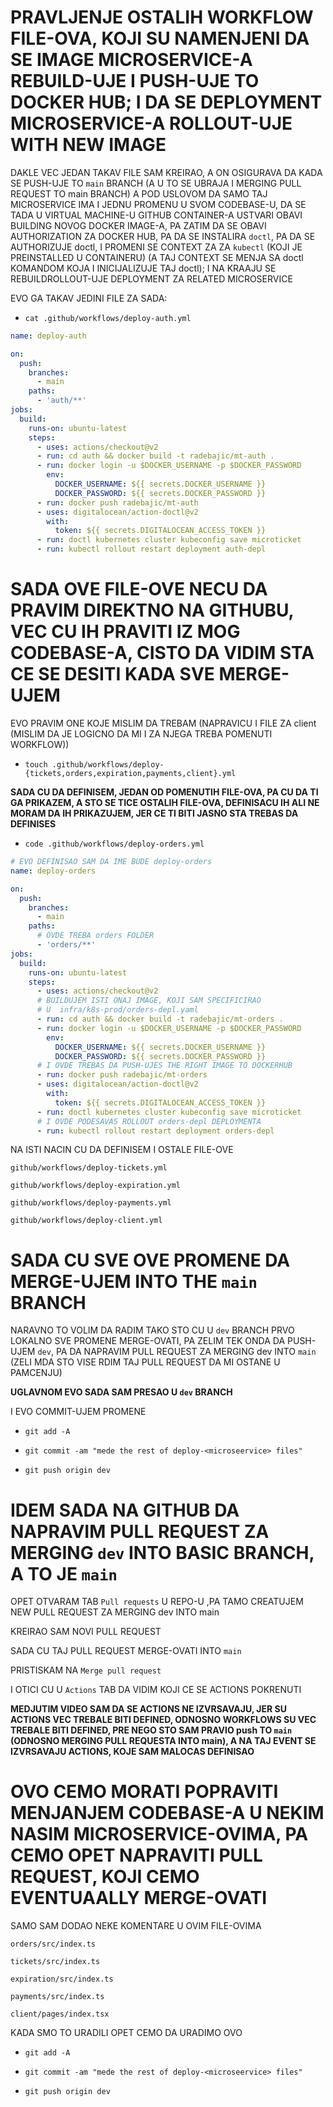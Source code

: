 # PRAVLJENJE OSTALIH WORKFLOW FILE-OVA, KOJI SU NAMENJENI DA SE IMAGE MICROSERVICE-A REBUILD-UJE I PUSH-UJE TO DOCKER HUB; I DA SE DEPLOYMENT MICROSERVICE-A ROLLOUT-UJE WITH NEW IMAGE

DAKLE VEC JEDAN TAKAV FILE SAM KREIRAO, A ON OSIGURAVA DA KADA SE PUSH-UJE TO `main` BRANCH (A U TO SE UBRAJA I MERGING PULL REQUEST TO main BRANCH) A POD USLOVOM DA SAMO TAJ MICROSERVICE IMA I JEDNU PROMENU U SVOM CODEBASE-U, DA SE TADA U VIRTUAL MACHINE-U GITHUB CONTAINER-A USTVARI OBAVI BUILDING NOVOG DOCKER IMAGE-A, PA ZATIM DA SE OBAVI AUTHORIZATION ZA DOCKER HUB, PA DA SE INSTALIRA `doctl`, PA DA SE AUTHORIZUJE doctl, I PROMENI SE CONTEXT ZA ZA `kubectl` (KOJI JE PREINSTALLED U CONTAINERU) (A TAJ CONTEXT SE MENJA SA doctl KOMANDOM KOJA I INICIJALIZUJE TAJ doctl); I NA KRAAJU SE REBUILDROLLOUT-UJE DEPLOYMENT ZA RELATED MICROSERVICE

EVO GA TAKAV JEDINI FILE ZA SADA:

- `cat .github/workflows/deploy-auth.yml`

```yml
name: deploy-auth

on:
  push:
    branches:
      - main
    paths:
      - 'auth/**'
jobs:
  build:
    runs-on: ubuntu-latest
    steps:
      - uses: actions/checkout@v2   
      - run: cd auth && docker build -t radebajic/mt-auth .
      - run: docker login -u $DOCKER_USERNAME -p $DOCKER_PASSWORD
        env:
          DOCKER_USERNAME: ${{ secrets.DOCKER_USERNAME }}
          DOCKER_PASSWORD: ${{ secrets.DOCKER_PASSWORD }}
      - run: docker push radebajic/mt-auth
      - uses: digitalocean/action-doctl@v2
        with:
          token: ${{ secrets.DIGITALOCEAN_ACCESS_TOKEN }}
      - run: doctl kubernetes cluster kubeconfig save microticket
      - run: kubectl rollout restart deployment auth-depl
```

# SADA OVE FILE-OVE NECU DA PRAVIM DIREKTNO NA GITHUBU, VEC CU IH PRAVITI IZ MOG CODEBASE-A, CISTO DA VIDIM STA CE SE DESITI KADA SVE MERGE-UJEM

EVO PRAVIM ONE KOJE MISLIM DA TREBAM (NAPRAVICU I FILE ZA client (MISLIM DA JE LOGICNO DA MI I ZA NJEGA TREBA POMENUTI WORKFLOW))

- `touch .github/workflows/deploy-{tickets,orders,expiration,payments,client}.yml`

**SADA CU DA DEFINISEM, JEDAN OD POMENUTIH FILE-OVA, PA CU DA TI GA PRIKAZEM, A STO SE TICE OSTALIH FILE-OVA, DEFINISACU IH ALI NE MORAM DA IH PRIKAZUJEM, JER CE TI BITI JASNO STA TREBAS DA DEFINISES**

- `code .github/workflows/deploy-orders.yml`

```yml
# EVO DEFINISAO SAM DA IME BUDE deploy-orders
name: deploy-orders

on:
  push:
    branches:
      - main
    paths:
      # OVDE TREBA orders FOLDER
      - 'orders/**'
jobs:
  build:
    runs-on: ubuntu-latest
    steps:
      - uses: actions/checkout@v2
      # BUILDUJEM ISTI ONAJ IMAGE, KOJI SAM SPECIFICIRAO
      # U  infra/k8s-prod/orders-depl.yaml
      - run: cd auth && docker build -t radebajic/mt-orders .
      - run: docker login -u $DOCKER_USERNAME -p $DOCKER_PASSWORD
        env:
          DOCKER_USERNAME: ${{ secrets.DOCKER_USERNAME }}
          DOCKER_PASSWORD: ${{ secrets.DOCKER_PASSWORD }}
      # I OVDE TREBAS DA PUSH-UJES THE RIGHT IMAGE TO DOCKERHUB
      - run: docker push radebajic/mt-orders
      - uses: digitalocean/action-doctl@v2
        with:
          token: ${{ secrets.DIGITALOCEAN_ACCESS_TOKEN }}
      - run: doctl kubernetes cluster kubeconfig save microticket
      # I OVDE PODESAVAS ROLLOUT orders-depl DEPLOYMENTA
      - run: kubectl rollout restart deployment orders-depl
```

NA ISTI NACIN CU DA DEFINISEM I OSTALE FILE-OVE

`github/workflows/deploy-tickets.yml`

`github/workflows/deploy-expiration.yml`

`github/workflows/deploy-payments.yml`

`github/workflows/deploy-client.yml`

# SADA CU SVE OVE PROMENE DA MERGE-UJEM INTO THE `main` BRANCH

NARAVNO TO VOLIM DA RADIM TAKO STO CU U `dev` BRANCH PRVO LOKALNO SVE PROMENE MERGE-OVATI, PA ZELIM TEK ONDA DA PUSH-UJEM `dev`, PA DA NAPRAVIM PULL REQUEST ZA MERGING dev INTO `main` (ZELI MDA STO VISE RDIM TAJ PULL REQUEST DA MI OSTANE U PAMCENJU)

**UGLAVNOM EVO SADA SAM PRESAO U `dev` BRANCH**

I EVO COMMIT-UJEM PROMENE

- `git add -A`

- `git commit -am "mede the rest of deploy-<microseervice> files"`

- `git push origin dev`

# IDEM SADA NA GITHUB DA NAPRAVIM PULL REQUEST ZA MERGING `dev` INTO BASIC BRANCH, A TO JE `main`

OPET OTVARAM TAB `Pull requests` U REPO-U ,PA TAMO CREATUJEM NEW PULL REQUEST ZA MERGING dev INTO main

KREIRAO SAM NOVI PULL REQUEST

SADA CU TAJ PULL REQUEST MERGE-OVATI INTO `main`

PRISTISKAM NA `Merge pull request`

I OTICI CU U `Actions` TAB DA VIDIM KOJI CE SE ACTIONS POKRENUTI

**MEDJUTIM VIDEO SAM DA SE ACTIONS NE IZVRSAVAJU, JER SU ACTIONS VEC TREBALE BITI DEFINED, ODNOSNO WORKFLOWS SU VEC TREBALE BITI DEFINED, PRE NEGO STO SAM PRAVIO push TO `main` (ODNOSNO MERGING PULL REQUESTA INTO main), A NA TAJ EVENT SE IZVRSAVAJU ACTIONS, KOJE SAM MALOCAS DEFINISAO**

# OVO CEMO MORATI POPRAVITI MENJANJEM CODEBASE-A U NEKIM NASIM MICROSERVICE-OVIMA, PA CEMO OPET NAPRAVITI PULL REQUEST, KOJI CEMO EVENTUAALLY MERGE-OVATI

SAMO SAM DODAO NEKE KOMENTARE U OVIM FILE-OVIMA

`orders/src/index.ts`

`tickets/src/index.ts`

`expiration/src/index.ts`

`payments/src/index.ts`

`client/pages/index.tsx`

KADA SMO TO URADILI OPET CEMO DA URADIMO OVO

- `git add -A`

- `git commit -am "mede the rest of deploy-<microseervice> files"`

- `git push origin dev`
